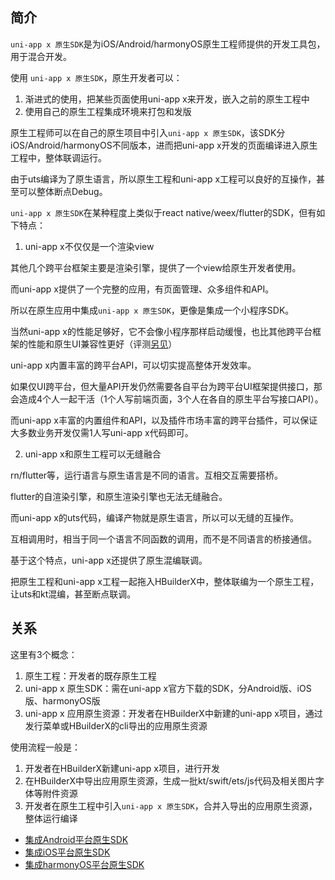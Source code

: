 ## 简介
`uni-app x 原生SDK`是为iOS/Android/harmonyOS原生工程师提供的开发工具包，用于混合开发。

使用 `uni-app x 原生SDK`，原生开发者可以：
1. 渐进式的使用，把某些页面使用uni-app x来开发，嵌入之前的原生工程中
2. 使用自己的原生工程集成环境来打包和发版

原生工程师可以在自己的原生项目中引入`uni-app x 原生SDK`，该SDK分iOS/Android/harmonyOS不同版本，进而把uni-app x开发的页面编译进入原生工程中，整体联调运行。

由于uts编译为了原生语言，所以原生工程和uni-app x工程可以良好的互操作，甚至可以整体断点Debug。

`uni-app x 原生SDK`在某种程度上类似于react native/weex/flutter的SDK，但有如下特点：

1. uni-app x不仅仅是一个渲染view

其他几个跨平台框架主要是渲染引擎，提供了一个view给原生开发者使用。

而uni-app x提供了一个完整的应用，有页面管理、众多组件和API。

所以在原生应用中集成`uni-app x 原生SDK`，更像是集成一个小程序SDK。

当然uni-app x的性能足够好，它不会像小程序那样启动缓慢，也比其他跨平台框架的性能和原生UI兼容性更好（评测[另见](../select.md)）

uni-app x内置丰富的跨平台API，可以切实提高整体开发效率。

如果仅UI跨平台，但大量API开发仍然需要各自平台为跨平台UI框架提供接口，那会造成4个人一起干活（1个人写前端页面，3个人在各自的原生平台写接口API）。

而uni-app x丰富的内置组件和API，以及插件市场丰富的跨平台插件，可以保证大多数业务开发仅需1人写uni-app x代码即可。

2. uni-app x和原生工程可以无缝融合

rn/flutter等，运行语言与原生语言是不同的语言。互相交互需要搭桥。

flutter的自渲染引擎，和原生渲染引擎也无法无缝融合。

而uni-app x的uts代码，编译产物就是原生语言，所以可以无缝的互操作。

互相调用时，相当于同一个语言不同函数的调用，而不是不同语言的桥接通信。

基于这个特点，uni-app x还提供了原生混编联调。

把原生工程和uni-app x工程一起拖入HBuilderX中，整体联编为一个原生工程，让uts和kt混编，甚至断点联调。

<!-- 比如现在uts代码下一个断点，然后调用到了原生工程的kt代码，再下一个断点，可以单步跟踪，给混合开发带来前所未有的方便体验。 -->

## 关系

这里有3个概念：
1. 原生工程：开发者的既存原生工程
2. uni-app x 原生SDK：需在uni-app x官方下载的SDK，分Android版、iOS版、harmonyOS版
3. uni-app x 应用原生资源：开发者在HBuilderX中新建的uni-app x项目，通过发行菜单或HBuilderX的cli导出的应用原生资源

使用流程一般是：
1. 开发者在HBuilderX新建uni-app x项目，进行开发
2. 在HBuilderX中导出应用原生资源，生成一批kt/swift/ets/js代码及相关图片字体等附件资源
3. 开发者在原生工程中引入`uni-app x 原生SDK`，合并入导出的应用原生资源，整体运行编译

+ [集成Android平台原生SDK](./use/android.md)
+ [集成iOS平台原生SDK](./use/ios.md)
+ [集成harmonyOS平台原生SDK](./use/harmony.md)
